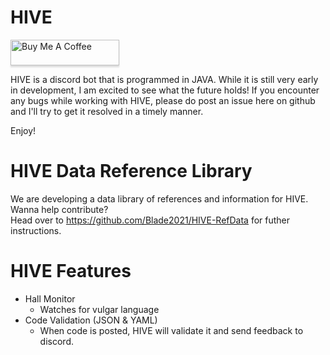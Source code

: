 # HIVE

<a href="https://www.buymeacoff.ee/Blade2021" target="_blank"><img src="https://www.buymeacoffee.com/assets/img/custom_images/orange_img.png" alt="Buy Me A Coffee" style="height: 41px !important;width: 174px !important;box-shadow: 0px 3px 2px 0px rgba(190, 190, 190, 0.5) !important;-webkit-box-shadow: 0px 3px 2px 0px rgba(190, 190, 190, 0.5) !important;" ></a>

HIVE is a discord bot that is programmed in JAVA.  While it is still very early in development, I am excited to see what the future holds!  If you encounter any bugs while working with HIVE, please do post an issue here on github and I'll try to get it resolved in a timely manner.  

Enjoy!

# HIVE Data Reference Library
We are developing a data library of references and information for HIVE.  Wanna help contribute?  
Head over to https://github.com/Blade2021/HIVE-RefData for futher instructions.

# HIVE Features
- Hall Monitor 
  - Watches for vulgar language
- Code Validation (JSON & YAML)
  - When code is posted, HIVE will validate it and send feedback to discord.
